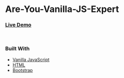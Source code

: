 # Are-You-Vanilla-JS-Expert
 
### [Live Demo](https://chaitanyatekane.github.io/Are-You-Vanilla-JS-Expert/)
<br>

### Built With
* [Vanilla JavaScript](https://developer.mozilla.org/en-US/docs/Web/JavaScript)
* [HTML](https://developer.mozilla.org/en-US/docs/Web/HTML)
* [Bootstrap](https://getbootstrap.com/)